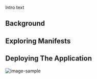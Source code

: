 Intro text

## Background

## Exploring Manifests

## Deploying The Application

![image-sample](../../assets/gitops/image-sample.png)
